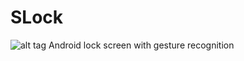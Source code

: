 # SLock
![alt tag](https://lh3.googleusercontent.com/-kRFuv6xrEMM/VlWWGO0o5VI/AAAAAAAAAYo/KF36LKeA8zo/s920-Ic42/slock.png)
Android lock screen with gesture recognition


